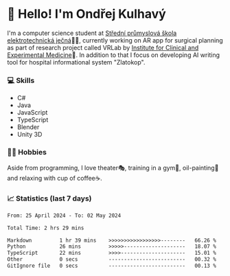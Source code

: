 # 👋 Hello! I'm Ondřej Kulhavý

I'm a computer science student at [Střední průmyslová škola elektrotechnická ječná](https://www.spsejecna.cz/)👨‍🎓, currently working on AR app for surgical planning as part of research project called VRLab by [Institute for Clinical and Experimental Medicine](https://www.ikem.cz/en/)🏥.
In addition to that I focus on developing AI writing tool for hospital informational system "Zlatokop".

### 💻 Skills
- C#
- Java
- JavaScript
- TypeScript
- Blender
- Unity 3D

### 🏋️‍♂️ Hobbies

Aside from programming, I love theater🎭, training in a gym💪, oil-painting🎨 and relaxing with cup of coffee☕.
### 📈 Statistics (last 7 days)
<!--START_SECTION:waka-->

```txt
From: 25 April 2024 - To: 02 May 2024

Total Time: 2 hrs 29 mins

Markdown         1 hr 39 mins    >>>>>>>>>>>>>>>>>--------   66.26 %
Python           26 mins         >>>>>--------------------   18.07 %
TypeScript       22 mins         >>>>---------------------   15.01 %
Other            0 secs          -------------------------   00.32 %
GitIgnore file   0 secs          -------------------------   00.13 %
```

<!--END_SECTION:waka-->



